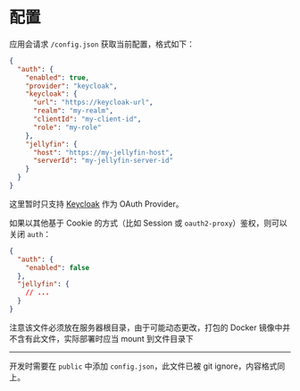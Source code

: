 # 配置

应用会请求 `/config.json` 获取当前配置，格式如下：

```json
{
  "auth": {
    "enabled": true,
    "provider": "keycloak",
    "keycloak": {
      "url": "https://keycloak-url",
      "realm": "my-realm",
      "clientId": "my-client-id",
      "role": "my-role"
    },
    "jellyfin": {
      "host": "https://my-jellyfin-host",
      "serverId": "my-jellyfin-server-id"
    }
  }
}
```

这里暂时只支持 [Keycloak](https://www.keycloak.org/) 作为 OAuth Provider。

如果以其他基于 Cookie 的方式（比如 Session 或 `oauth2-proxy`）鉴权，则可以关闭 `auth`：

```json
{
  "auth": {
    "enabled": false
  },
  "jellyfin": {
    // ...
  }
}
```

注意该文件必须放在服务器根目录，由于可能动态更改，打包的 Docker 镜像中并不含有此文件，实际部署时应当 mount 到文件目录下

---

开发时需要在 `public` 中添加 `config.json`，此文件已被 git ignore，内容格式同上。
